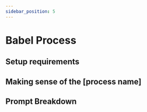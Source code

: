 ```yaml
---
sidebar_position: 5
---
```


# Babel Process
<!-- Process Id here wrapped in ``, leave a placeholder as it is not available at the time of writing -->
## Setup requirements
<!-- Include things from the setup handler here -->

## Making sense of the [process name]
<!-- Include a bullet list of all the handlers, with 1-2 sentence descriptions of what they do. -->

<!-- Link to the Full Reference (Not yet written at this time) -->

## Prompt Breakdown
<!-- This should include the prompt and a breakdown of the prompt -->
